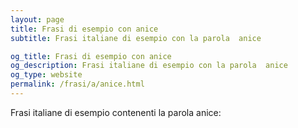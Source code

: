 ```yaml
---
layout: page
title: Frasi di esempio con anice 
subtitle: Frasi italiane di esempio con la parola  anice

og_title: Frasi di esempio con anice 
og_description: Frasi italiane di esempio con la parola  anice
og_type: website
permalink: /frasi/a/anice.html
---
```


Frasi italiane di esempio contenenti la parola anice:


